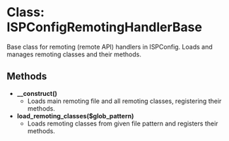 # Class: ISPConfigRemotingHandlerBase

Base class for remoting (remote API) handlers in ISPConfig. Loads and manages remoting classes and their methods.

## Methods

- **__construct()**
  - Loads main remoting file and all remoting classes, registering their methods.
- **load_remoting_classes($glob_pattern)**
  - Loads remoting classes from given file pattern and registers their methods.
